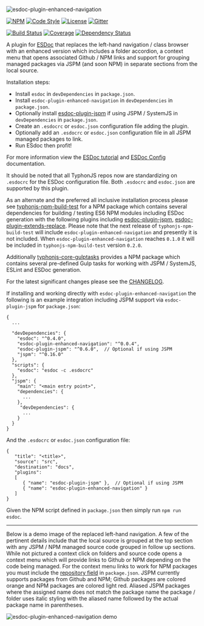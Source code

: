 ![esdoc-plugin-enhanced-navigation](https://i.imgur.com/ocKmW6A.png)

[![NPM](https://img.shields.io/npm/v/esdoc-plugin-enhanced-navigation.svg?label=npm)](https://www.npmjs.com/package/esdoc-plugin-enhanced-navigation)
[![Code Style](https://img.shields.io/badge/code%20style-allman-yellowgreen.svg?style=flat)](https://en.wikipedia.org/wiki/Indent_style#Allman_style)
[![License](https://img.shields.io/badge/license-MPLv2-yellowgreen.svg?style=flat)](https://github.com/typhonjs-node-esdoc/esdoc-plugin-enhanced-navigation/blob/master/LICENSE)
[![Gitter](https://img.shields.io/gitter/room/typhonjs/TyphonJS.svg)](https://gitter.im/typhonjs/TyphonJS)

[![Build Status](https://travis-ci.org/typhonjs-node-esdoc/esdoc-plugin-enhanced-navigation.svg?branch=master)](https://travis-ci.org/typhonjs-node-esdoc/esdoc-plugin-enhanced-navigation)
[![Coverage](https://img.shields.io/codecov/c/github/typhonjs-node-esdoc/esdoc-plugin-enhanced-navigation.svg)](https://codecov.io/github/typhonjs-node-esdoc/esdoc-plugin-enhanced-navigation)
[![Dependency Status](https://www.versioneye.com/user/projects/5727e02aa0ca350034be631d/badge.svg?style=flat)](https://www.versioneye.com/user/projects/5727e02aa0ca350034be631d)

A plugin for [ESDoc](https://esdoc.org) that replaces the left-hand navigation / class browser with an enhanced version which includes a folder accordion, a context menu that opens associated Github / NPM links and support for grouping managed packages via JSPM (and soon NPM) in separate sections from the local source.

Installation steps:
- Install `esdoc` in `devDependencies` in `package.json`.
- Install `esdoc-plugin-enhanced-navigation` in `devDependencies` in `package.json`.
- Optionally install [esdoc-plugin-jspm](https://www.npmjs.com/package/esdoc-plugin-jspm) if using JSPM / SystemJS in `devDependencies` in `package.json`.
- Create an `.esdocrc` or `esdoc.json` configuration file adding the plugin.
- Optionally add an `.esdocrc` or `esdoc.json` configuration file in all JSPM managed packages to link.
- Run ESdoc then profit!

For more information view the [ESDoc tutorial](https://esdoc.org/tutorial.html) and [ESDoc Config](https://esdoc.org/config.html) documentation.

It should be noted that all TyphonJS repos now are standardizing on `.esdocrc` for the ESDoc configuration file. Both `.esdocrc` and `esdoc.json` are supported by this plugin. 

As an alternate and the preferred all inclusive installation process please see [typhonjs-npm-build-test](https://www.npmjs.com/package/typhonjs-npm-build-test) for a NPM package which contains several dependencies for building / testing ES6 NPM modules including ESDoc generation with the following plugins including [esdoc-plugin-jspm](https://www.npmjs.com/package/esdoc-plugin-jspm), [esdoc-plugin-extends-replace](https://www.npmjs.com/package/esdoc-plugin-extends-replace). 
Please note that the next release of `typhonjs-npm-build-test` will include `esdoc-plugin-enhanced-navigation` and presently it is not included. When `esdoc-plugin-enhanced-navigation` reaches `0.1.0` it will be included in `typhonjs-npm-build-test` version `0.2.0`.

Additionally [typhonjs-core-gulptasks](https://www.npmjs.com/package/typhonjs-core-gulptasks) provides a NPM package which contains several pre-defined Gulp tasks for working with JSPM / SystemJS, ESLint and ESDoc generation. 

For the latest significant changes please see the [CHANGELOG](https://github.com/typhonjs-node-esdoc/esdoc-plugin-enhanced-navigation/blob/master/CHANGELOG.md).

If installing and working directly with `esdoc-plugin-enhanced-navigation` the following is an example integration including JSPM support via `esdoc-plugin-jspm` for `package.json`:
```
{
  ...

  "devDependencies": {
    "esdoc": "^0.4.0",
    "esdoc-plugin-enhanced-navigation": "^0.0.4",  
    "esdoc-plugin-jspm": "^0.6.0",  // Optional if using JSPM
    "jspm": "^0.16.0"
  },
  "scripts": {
    "esdoc": "esdoc -c .esdocrc"
  },
  "jspm": {
    "main": "<main entry point>",
    "dependencies": {
      ...
    },
     "devDependencies": {
      ...
    }
  }
}
```

And the `.esdocrc` or `esdoc.json` configuration file:

```
{
   "title": "<title>",
   "source": "src",
   "destination": "docs",
   "plugins": 
   [ 
      { "name": "esdoc-plugin-jspm" },  // Optional if using JSPM
      { "name": "esdoc-plugin-enhanced-navigation" }
   ]
}
```

Given the NPM script defined in `package.json` then simply run `npm run esdoc`.

------

Below is a demo image of the replaced left-hand navigation. A few of the pertinent details include that the local source is grouped at the top section with any JSPM / NPM managed source code grouped in follow up sections. While not pictured a context click on folders and source code opens a context menu which will provide links to Github or NPM depending on the code being managed. For the context menu links to work for NPM packages you must include the [repository field](https://docs.npmjs.com/files/package.json#repository) in `package.json`. JSPM currently supports packages from Github and NPM; Github packages are colored orange and NPM packages are colored light red. Aliased JSPM packages where the assigned name does not match the package name the package / folder uses italic styling with the aliased name followed by the actual package name in parentheses. 

![esdoc-plugin-enhanced-navigation demo](https://i.imgur.com/OjpD7rl.png)
